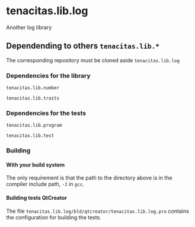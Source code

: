 # tenacitas.lib.log
Another log library


## Dependending to others `tenacitas.lib.*` 
The corresponding repository must be cloned aside `tenacitas.lib.log`

### Dependencies for the library

`tenacitas.lib.number`

`tenacitas.lib.traits`


### Dependencies for the tests

`tenacitas.lib.program`

`tenacitas.lib.test`

### Building

#### With your build system
The only requirement is that the path to the directory above is in the compiler include path, `-I` in `gcc`.

#### Building tests QtCreator
The file `tenacitas.lib.log/bld/qtcreator/tenacitas.lib.log.pro` contains the configuration for building the tests.

